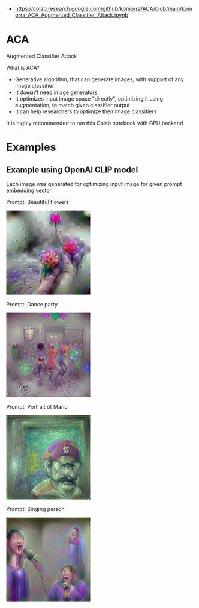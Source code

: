 * https://colab.research.google.com/github/komorra/ACA/blob/main/komorra_ACA_Augmented_Classifier_Attack.ipynb

# ACA
Augmented Classifier Attack

What is ACA?
* Generative algorithm, that can generate images, with support of any image classifier
* It doesn't need image generators
* It optimizes input image space "directly", optimizing it using augmentation, to match given classifier output
* It can help researchers to optimize their image classifiers

It is highly recommended to run this Colab notebook with GPU backend

# Examples
## Example using OpenAI CLIP model
Each image was generated for optimizing input image for given prompt embedding vector

Prompt: Beautiful flowers

![Beautiful Flowers](beautiful_flowers.png)

Prompt: Dance party

![Dane party](dance_party.png)

Prompt: Portrait of Mario

![Portrait of Mario](portrait_of_mario.png)

Prompt: Singing person

![Singing person](singing_person.png)
